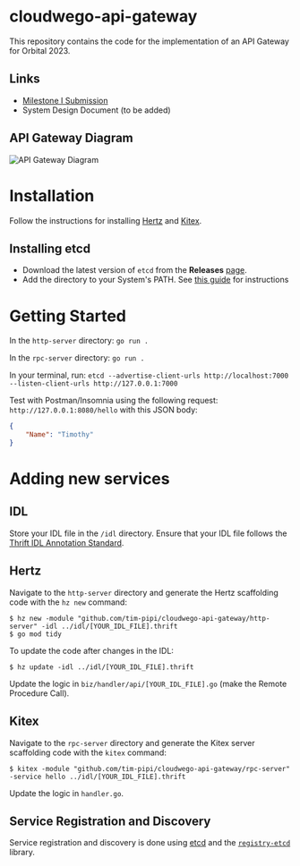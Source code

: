 # cloudwego-api-gateway

This repository contains the code for the implementation of an API Gateway for Orbital 2023.

## Links
- [Milestone I Submission](https://drive.google.com/drive/u/0/folders/1mm--TjLNb5FZXAquGjFT_0S7Nf_3PMf1)
- System Design Document (to be added)

## API Gateway Diagram
![API Gateway Diagram](docs/gateway.png)

# Installation

Follow the instructions for installing [Hertz](https://www.cloudwego.io/docs/hertz/getting-started/) and
[Kitex](https://www.cloudwego.io/docs/kitex/getting-started/).

## Installing etcd

- Download the latest version of `etcd` from the **Releases** [page](https://github.com/etcd-io/etcd/releases/).
- Add the directory to your System's PATH. See [this guide](https://www.architectryan.com/2018/03/17/add-to-the-path-on-windows-10/) for instructions

# Getting Started

In the `http-server` directory: `go run .`

In the `rpc-server` directory: `go run .`

In your terminal, run: `etcd --advertise-client-urls http://localhost:7000 --listen-client-urls http://127.0.0.1:7000`

Test with Postman/Insomnia using the following request: `http://127.0.0.1:8080/hello` with this JSON body:

```json
{
	"Name": "Timothy"
}
```

# Adding new services

## IDL

Store your IDL file in the `/idl` directory.
Ensure that your IDL file follows the [Thrift IDL Annotation Standard](https://www.cloudwego.io/docs/kitex/tutorials/advanced-feature/generic-call/thrift_idl_annotation_standards/).

## Hertz

Navigate to the `http-server` directory and generate the Hertz scaffolding code with the `hz new` command:

```shell
$ hz new -module "github.com/tim-pipi/cloudwego-api-gateway/http-server" -idl ../idl/[YOUR_IDL_FILE].thrift
$ go mod tidy
```

To update the code after changes in the IDL:

```shell
$ hz update -idl ../idl/[YOUR_IDL_FILE].thrift
```

Update the logic in `biz/handler/api/[YOUR_IDL_FILE].go` (make the Remote Procedure Call).

## Kitex

Navigate to the `rpc-server` directory and generate the Kitex server scaffolding code with the `kitex` command:

```shell
$ kitex -module "github.com/tim-pipi/cloudwego-api-gateway/rpc-server" -service hello ../idl/[YOUR_IDL_FILE].thrift
```

Update the logic in `handler.go`.

## Service Registration and Discovery

Service registration and discovery is done using [etcd](https://etcd.io/docs/v3.5/)
and the [`registry-etcd`](https://github.com/kitex-contrib/registry-etcd) library.